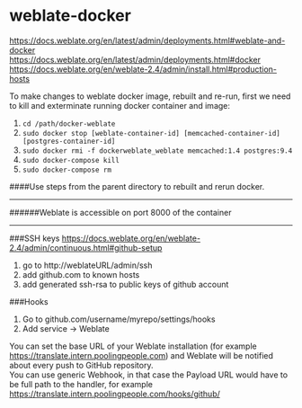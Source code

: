 # weblate-docker

https://docs.weblate.org/en/latest/admin/deployments.html#weblate-and-docker  
https://docs.weblate.org/en/latest/admin/deployments.html#docker  
https://docs.weblate.org/en/weblate-2.4/admin/install.html#production-hosts  

To make changes to weblate docker image, rebuilt and re-run, first we need to kill and exterminate running docker container and image:  
1. ``` cd /path/docker-weblate ```  
2. ``` sudo docker stop [weblate-container-id] [memcached-container-id] [postgres-container-id] ```  
3. ``` sudo docker rmi -f dockerweblate_weblate memcached:1.4 postgres:9.4 ```   
4. ``` sudo docker-compose kill ```  
5. ``` sudo docker-compose rm ```  

####Use steps from the parent directory to rebuilt and rerun docker.  

----------------------------------
######Weblate is accessible on port 8000 of the container  

----------------------------------

###SSH keys
https://docs.weblate.org/en/weblate-2.4/admin/continuous.html#github-setup  

1. go to http://weblateURL/admin/ssh
2. add github.com to known hosts
3. add generated ssh-rsa to public keys of github account

###Hooks
1. Go to github.com/username/myrepo/settings/hooks  
2. Add service -> Weblate  

You can set the base URL of your Weblate installation (for example https://translate.intern.poolingpeople.com) and Weblate will be notified about every push to GitHub repository.  
You can use generic Webhook, in that case the Payload URL would have to be full path to the handler, for example https://translate.intern.poolingpeople.com/hooks/github/  
  